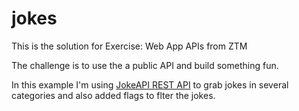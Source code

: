 # jokes

This is the solution for Exercise: Web App APIs from ZTM

The challenge is to use the a public API and build something fun.

In this example I'm using [JokeAPI REST API](https://sv443.net/jokeapi/v2) to grab jokes in several categories and also added flags to flter the jokes.
